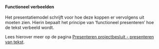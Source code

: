 ﻿#### Functioneel verbeelden

Het presentatiemodel schrijft voor hoe deze koppen er vervolgens uit moeten
zien. Hierin bepaalt het principe van ‘functioneel presenteren’ hoe de tekst
verbeeld wordt.

Lees hierover meer op de pagina [Presenteren
projectbesluit - presenteren van tekst](/projectbesluit/presenteren-projectbesluit#snippet-356).